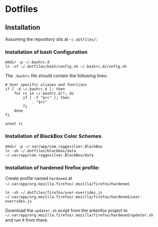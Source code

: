 # Dotfiles

## Installation

Assuming the repository sits at `~/.dotfiles/`:

### Installation of bash Configuration
```
mkdir -p ~/.bashrc.d
ln -sf ~/.dotfiles/bash/config.sh ~/.bashrc.d/config.sh
```
The `.bashrc` file should contain the following lines:
```
# User specific aliases and functions
if [ -d ~/.bashrc.d ]; then
	for rc in ~/.bashrc.d/*; do
		if [ -f "$rc" ]; then
			. "$rc"
		fi
	done
fi

unset rc
```

### Installation of BlackBox Color Schemes
```
mkdir -p ~/.var/app/com.raggesilver.BlackBox
ln -sh ~/.dotfiles/blackbox/data ~/.var/app/com.raggesilver.BlackBox/data
```

### Installation of hardened firefox profile:
Create profile named `hardened` at `~/.var/app/org.mozilla.firefox/.mozilla/firefox/hardened`.
```
ln -sh ~/.dotfiles/firefox/user-overrides.js ~/.var/app/org.mozilla.firefox/.mozilla/firefox/hardened/user-overrides.js
```
Download the `updater.sh` script from the arkenfox project to `~/.var/app/org.mozilla.firefox/.mozilla/firefox/hardened/updater.sh` and run it from there.
